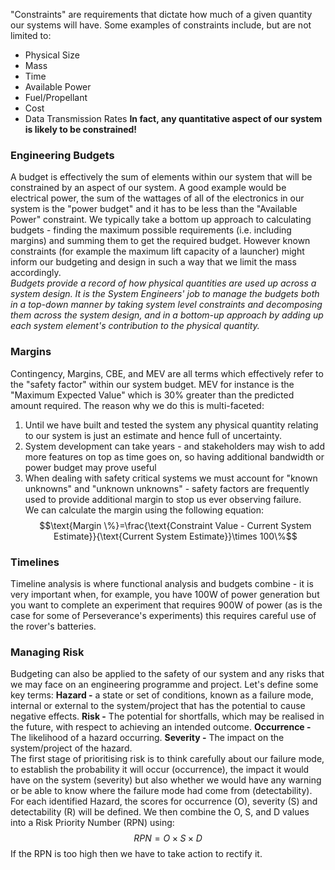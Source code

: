 "Constraints" are requirements that dictate how much of a given quantity our systems will have. Some examples of constraints include, but are not limited to:
- Physical Size
- Mass
- Time
- Available Power
- Fuel/Propellant
- Cost
- Data Transmission Rates
**In fact, any quantitative aspect of our system is likely to be constrained!**
### Engineering Budgets
A budget is effectively the sum of elements within our system that will be constrained by an aspect of our system. A good example would be electrical power, the sum of the wattages of all of the electronics in our system is the "power budget" and it has to be less than the "Available Power" constraint.
We typically take a bottom up approach to calculating budgets - finding the maximum possible requirements (i.e. including margins) and summing them to get the required budget.
However known constraints (for example the maximum lift capacity of a launcher) might inform our budgeting and design in such a way that we limit the mass accordingly.
\
*Budgets provide a record of how physical quantities are used up across a system design. It is the System Engineers' job to manage the budgets both in a top-down manner by taking system level constraints and decomposing them across the system design, and in a bottom-up approach by adding up each system element's contribution to the physical quantity.*

### Margins
Contingency, Margins, CBE, and MEV are all terms which effectively refer to the "safety factor" within our system budget. MEV for instance is the "Maximum Expected Value" which is 30% greater than the predicted amount required.
The reason why we do this is multi-faceted:
1) Until we have built and tested the system any physical quantity relating to our system is just an estimate and hence full of uncertainty.
2) System development can take years - and stakeholders may wish to add more features on top as time goes on, so having additional bandwidth or power budget may prove useful
3) When dealing with safety critical systems we must account for "known unknowns" and "unknown unknowns" - safety factors are frequently used to provide additional margin to stop us ever observing failure.
\
We can calculate the margin using the following equation:
$$\text{Margin \%}=\frac{\text{Constraint Value - Current System Estimate}}{\text{Current System Estimate}}\times 100\%$$
### Timelines
Timeline analysis is where functional analysis and budgets combine - it is very important when, for example, you have 100W of power generation but you want to complete an experiment that requires 900W of power (as is the case for some of Perseverance's  experiments) this requires careful use of the rover's batteries.
### Managing Risk
Budgeting can also be applied to the safety of our system and any risks that we may face on an engineering programme and project.
Let's define some key terms:
**Hazard -** a state or set of conditions, known as a failure mode, internal or external to the system/project that has the potential to cause negative effects.
**Risk -** The potential for shortfalls, which may be realised in the future, with respect to achieving an intended outcome.
**Occurrence -** The likelihood of a hazard occurring.
**Severity -** The impact on the system/project of the hazard.
\
The first stage of prioritising risk is to think carefully about our failure mode, to establish the probability it will occur (occurrence), the impact it would have on the system (severity) but also whether we would have any warning or be able to know where the failure mode had come from (detectability).
For each identified Hazard, the scores for occurrence (O), severity (S) and detectability (R) will be defined.
We then combine the O, S, and D values into a Risk Priority Number (RPN) using:
$$RPN=O\times S\times D$$
If the RPN is too high then we have to take action to rectify it.